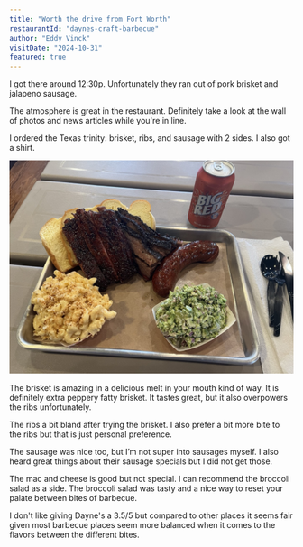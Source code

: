 ```yaml
---
title: "Worth the drive from Fort Worth"
restaurantId: "daynes-craft-barbecue"
author: "Eddy Vinck"
visitDate: "2024-10-31"
featured: true
---
```


I got there around 12:30p. Unfortunately they ran out of pork brisket and jalapeno sausage.

The atmosphere is great in the restaurant. Definitely take a look at the wall of photos and news articles while you're in line.

I ordered the Texas trinity: brisket, ribs, and sausage with 2 sides. I also got a shirt.

![The tray at Dayne's Craft BBQ](../restaurants/img/daynes-craft-bbq-plate.jpeg)

The brisket is amazing in a delicious melt in your mouth kind of way. It is definitely extra peppery fatty brisket. It tastes great, but it also overpowers the ribs unfortunately.

The ribs a bit bland after trying the brisket. I also prefer a bit more bite to the ribs but that is just personal preference.

The sausage was nice too, but I’m not super into sausages myself. I also heard great things about their sausage specials but I did not get those.

The mac and cheese is good but not special. I can recommend the broccoli salad as a side. The broccoli salad was tasty and a nice way to reset your palate between bites of barbecue.

I don't like giving Dayne's a 3.5/5 but compared to other places it seems fair given most barbecue places seem more balanced when it comes to the flavors between the different bites.
